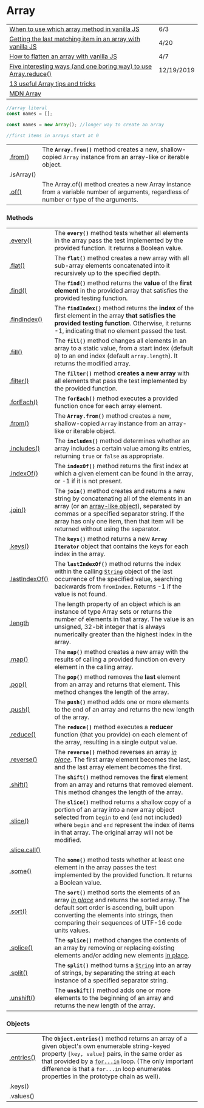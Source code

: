 # Array

|  |  |
| :--- | :--- |
| [When to use which array method in vanilla JS](https://gomakethings.com/when-to-use-which-array-method-in-vanilla-js/?mc_cid=c513a900d9&mc_eid=[UNIQID]) | 6/3 |
| [Getting the last matching item in an array with vanilla JS](https://gomakethings.com/getting-the-last-matching-item-in-an-array-with-vanilla-js/?mc_cid=fbcd1aac35&mc_eid=[UNIQID]) | 4/20 |
| [How to flatten an array with vanilla JS](https://gomakethings.com/how-to-flatten-an-array-with-vanilla-js/?mc_cid=cad6df7f69&mc_eid=[UNIQID]) | 4/7 |
| [Five interesting ways \(and one boring way\) to use Array.reduce\(\)](https://gomakethings.com/five-interesting-ways-and-one-boring-way-to-use-array.reduce) | 12/19/2019 |
| [13 useful Array tips and tricks](https://dev.to/duomly/13-useful-javascript-array-tips-and-tricks-you-should-know-2jfo) |  |
| [MDN Array](https://developer.mozilla.org/en-US/docs/Web/JavaScript/Reference/Global_Objects/Array) |  |

```javascript
//array literal
const names = [];

const names = new Array(); //longer way to create an array

//first items in arrays start at 0


```

|  |  |
| :--- | :--- |
| [.from\(\)](https://developer.mozilla.org/en-US/docs/Web/JavaScript/Reference/Global_Objects/Array/from) | The **`Array.from()`** method creates a new, shallow-copied `Array` instance from an array-like or iterable object. |
| .isArray\(\) |  |
| [.of\(\)](https://developer.mozilla.org/en-US/docs/Web/JavaScript/Reference/Global_Objects/Array/of) | The Array.of\(\) method creates a new Array instance from a variable number of arguments, regardless of number or type of the arguments. |

### Methods

|  |  |
| :--- | :--- |
| [.every\(\)](https://developer.mozilla.org/en-US/docs/Web/JavaScript/Reference/Global_Objects/Array/every) | The **`every()`** method tests whether all elements in the array pass the test implemented by the provided function. It returns a Boolean value. |
| [.flat\(\)](https://developer.mozilla.org/en-US/docs/Web/JavaScript/Reference/Global_Objects/Array/flat) | The **`flat()`** method creates a new array with all sub-array elements concatenated into it recursively up to the specified depth. |
| [.find\(\)](https://developer.mozilla.org/en-US/docs/Web/JavaScript/Reference/Global_Objects/Array/find) | The **`find()`** method returns the **value** of the **first element** in the provided array that satisfies the provided testing function. |
| [.findIndex\(\)](https://developer.mozilla.org/en-US/docs/Web/JavaScript/Reference/Global_Objects/Array/findIndex) | The **`findIndex()`** method returns the **index** of the first element in the array **that satisfies the provided testing function**. Otherwise, it returns -1, indicating that no element passed the test. |
| [.fill\(\)](https://developer.mozilla.org/en-US/docs/Web/JavaScript/Reference/Global_Objects/Array/fill) | The **`fill()`** method changes all elements in an array to a static value, from a start index \(default `0`\) to an end index \(default `array.length`\). It returns the modified array. |
| [.filter\(\)](https://developer.mozilla.org/en-US/docs/Web/JavaScript/Reference/Global_Objects/Array/filter) | The **`filter()`** method **creates a new array** with all elements that pass the test implemented by the provided function. |
| [.forEach\(\)](https://developer.mozilla.org/en-US/docs/Web/JavaScript/Reference/Global_Objects/Array/forEach) | The **`forEach()`** method executes a provided function once for each array element. |
| [.from\(\)](https://developer.mozilla.org/en-US/docs/Web/JavaScript/Reference/Global_Objects/Array/from) | The **`Array.from()`** method creates a new, shallow-copied `Array` instance from an array-like or iterable object.  |
| [.includes\(\)](https://developer.mozilla.org/en-US/docs/Web/JavaScript/Reference/Global_Objects/Array/includes) | The **`includes()`** method determines whether an array includes a certain value among its entries, returning `true` or `false` as appropriate. |
| [.indexOf\(\)](https://developer.mozilla.org/en-US/docs/Web/JavaScript/Reference/Global_Objects/Array/indexOf) | The **`indexOf()`** method returns the first index at which a given element can be found in the array, or -1 if it is not present. |
| [.join\(\)](https://developer.mozilla.org/en-US/docs/Web/JavaScript/Reference/Global_Objects/Array/join) | The **`join()`** method creates and returns a new string by concatenating all of the elements in an array \(or an [array-like object](https://developer.mozilla.org/en-US/docs/Web/JavaScript/Guide/Indexed_collections#Working_with_array-like_objects)\), separated by commas or a specified separator string. If the array has only one item, then that item will be returned without using the separator. |
| [.keys\(\)](https://developer.mozilla.org/en-US/docs/Web/JavaScript/Reference/Global_Objects/Array/keys) | The **`keys()`** method returns a new **`Array Iterator`** object that contains the keys for each index in the array. |
| [.lastIndexOf\(\)](https://developer.mozilla.org/en-US/docs/Web/JavaScript/Reference/Global_Objects/String/lastIndexOf) | The **`lastIndexOf()`** method returns the index within the calling [`String`](https://developer.mozilla.org/en-US/docs/Web/JavaScript/Reference/Global_Objects/String) object of the last occurrence of the specified value, searching backwards from `fromIndex`. Returns -1 if the value is not found. |
| [.length](https://developer.mozilla.org/en-US/docs/Web/JavaScript/Reference/Global_Objects/Array/length) | The length property of an object which is an instance of type Array sets or returns the number of elements in that array. The value is an unsigned, 32-bit integer that is always numerically greater than the highest index in the array. |
| [.map\(\)](https://developer.mozilla.org/en-US/docs/Web/JavaScript/Reference/Global_Objects/Array/map) | The **`map()`** method creates a new array with the results of calling a provided function on every element in the calling array. |
| [.pop\(\)](https://developer.mozilla.org/en-US/docs/Web/JavaScript/Reference/Global_Objects/Array/pop) | The **`pop()`** method removes the **last** element from an array and returns that element. This method changes the length of the array. |
| [.push\(\)](https://developer.mozilla.org/en-US/docs/Web/JavaScript/Reference/Global_Objects/Array/push) | The **`push()`** method adds one or more elements to the end of an array and returns the new length of the array. |
| [.reduce\(\)](https://developer.mozilla.org/en-US/docs/Web/JavaScript/Reference/Global_Objects/Array/Reduce) | The **`reduce()`** method executes a **reducer** function \(that you provide\) on each element of the array, resulting in a single output value. |
| [.reverse\(\)](https://developer.mozilla.org/en-US/docs/Web/JavaScript/Reference/Global_Objects/Array/reverse) | The **`reverse()`** method reverses an array [_in place_](https://en.wikipedia.org/wiki/In-place_algorithm). The first array element becomes the last, and the last array element becomes the first. |
| [.shift\(\)](https://developer.mozilla.org/en-US/docs/Web/JavaScript/Reference/Global_Objects/Array/shift) | The **`shift()`** method removes the **first** element from an array and returns that removed element. This method changes the length of the array. |
| [.slice\(\)](https://developer.mozilla.org/en-US/docs/Web/JavaScript/Reference/Global_Objects/Array/slice) | The **`slice()`** method returns a shallow copy of a portion of an array into a new array object selected from `begin` to `end` \(`end` not included\) where `begin` and `end` represent the index of items in that array. The original array will not be modified. |
| [.slice.call\(\)](https://stackoverflow.com/questions/7056925/how-does-array-prototype-slice-call-work) |  |
| [.some\(\)](https://developer.mozilla.org/en-US/docs/Web/JavaScript/Reference/Global_Objects/Array/some) | The **`some()`** method tests whether at least one element in the array passes the test implemented by the provided function. It returns a Boolean value.  |
| [.sort\(\)](https://developer.mozilla.org/en-US/docs/Web/JavaScript/Reference/Global_Objects/Array/sort) | The **`sort()`** method sorts the elements of an array [_in place_](https://en.wikipedia.org/wiki/In-place_algorithm) and returns the sorted array. The default sort order is ascending, built upon converting the elements into strings, then comparing their sequences of UTF-16 code units values. |
| [.splice\(\)](https://developer.mozilla.org/en-US/docs/Web/JavaScript/Reference/Global_Objects/Array/splice) | The **`splice()`** method changes the contents of an array by removing or replacing existing elements and/or adding new elements [in place](https://en.wikipedia.org/wiki/In-place_algorithm). |
| [.split\(\)](https://developer.mozilla.org/en-US/docs/Web/JavaScript/Reference/Global_Objects/String/split) | The **`split()`** method turns a [`String`](https://developer.mozilla.org/en-US/docs/Web/JavaScript/Reference/Global_Objects/String) into an array of strings, by separating the string at each instance of a specified separator string. |
| [.unshift\(\)](https://developer.mozilla.org/en-US/docs/Web/JavaScript/Reference/Global_Objects/Array/unshift) | The **`unshift()`** method adds one or more elements to the beginning of an array and returns the new length of the array. |

### Objects

|  |  |
| :--- | :--- |
| [.entries\(\)](https://developer.mozilla.org/en-US/docs/Web/JavaScript/Reference/Global_Objects/Object/entries) | The **`Object.entries()`** method returns an array of a given object's own enumerable string-keyed property `[key, value]` pairs, in the same order as that provided by a [`for...in`](https://developer.mozilla.org/en-US/docs/Web/JavaScript/Reference/Statements/for...in) loop. \(The only important difference is that a `for...in` loop enumerates properties in the prototype chain as well\).  |
| .keys\(\) |  |
| .values\(\) |  |

